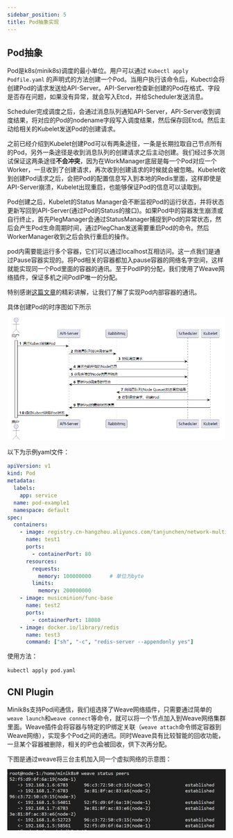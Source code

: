 ```yaml
---
sidebar_position: 5
title: Pod抽象实现
---
```


## Pod抽象

Pod是k8s(minik8s)调度的最小单位。用户可以通过 `Kubectl apply Podfile.yaml` 的声明式的方法创建一个Pod。当用户执行该命令后，Kubectl会将创建Pod的请求发送给API-Server。API-Server检查新创建的Pod在格式、字段是否存在问题，如果没有异常，就会写入Etcd，并给Scheduler发送消息。

Scheduler完成调度之后，会通过消息队列通知API-Server，API-Server收到调度结果，将对应的Pod的nodename字段写入调度结果，然后保存回Etcd。然后主动给相关的Kubelet发送Pod的创建请求。

之前已经介绍到Kubelet创建Pod可以有两条途径，一条是长期拉取自己节点所有的Pod，另外一条途径是收到消息队列的创建请求之后主动创建。我们经过多次测试保证这两条途径**不会冲突**，因为在WorkManager底层是每一个Pod对应一个Worker，一旦收到了创建请求，再次收到创建请求的时候就会被忽略。Kubelet收到创建Pod请求之后，会把Pod的配置信息写入到本地的Redis里面，这样即使是API-Server崩溃，Kubelet出现重启，也能够保证Pod的信息可以读取到。

Pod创建之后，Kubelet的Status Manager会不断监视Pod的运行状态，并将状态更新写回到API-Server(通过Pod的Status的接口)。如果Pod中的容器发⽣崩溃或⾃⾏终⽌，首先PlegManager会通过StatusManager捕捉到Pod的异常状态，然后会产生Pod生命周期时间，通过PlegChan发送需要重启Pod的命令。然后WorkerManager收到之后会执行重启的操作。

pod内需要能运⾏多个容器，它们可以通过localhost互相访问。这一点我们是通过Pause容器实现的。将Pod相关的容器都加入pause容器的网络名字空间，这样就能实现同一个Pod里面的容器的通讯。至于PodIP的分配，我们使用了Weave网络插件，保证多机之间PodIP唯一的分配。

特别感谢[这篇文章](https://k8s.iswbm.com/c02/p02_learn-kubernetes-pod-via-pause-container.html)的精彩讲解，让我们了解了实现Pod内部容器的通讯。

具体创建Pod的时序图如下所示

![242514737-6aaea87c-4887-44fc-b72b-4a7fe4038ae4](5-pod.assets/242514737-6aaea87c-4887-44fc-b72b-4a7fe4038ae4.png)

以下为示例yaml文件：

````yaml
apiVersion: v1
kind: Pod
metadata:
  labels:
    app: service
  name: pod-example1
  namespace: default
spec:
  containers:
    - image: registry.cn-hangzhou.aliyuncs.com/tanjunchen/network-multitool:v1
      name: test1
      ports:
        - containerPort: 80
      resources:
        requests:
          memory: 100000000      # 单位为byte
        limits:
          memory: 200000000
    - image: musicminion/func-base
      name: test2
      ports:
        - containerPort: 18080
    - image: docker.io/library/redis
      name: test3
      command: ["sh", "-c", "redis-server --appendonly yes"]
````

使用方法：

`kubectl apply pod.yaml`

## CNI Plugin

Minik8s⽀持Pod间通信，我们组选择了Weave网络插件，只需要通过简单的`weave launch`和`weave connect`等命令，就可以将一个节点加入到Weave网络集群里面。Weave插件会将容器与特定的IP绑定关联（`weave attach`命令绑定容器到Weave网络），实现多个Pod之间的通讯。同时Weave具有比较智能的回收功能，一旦某个容器被删除，相关的IP也会被回收，供下次再分配。

下图是通过weave将三台主机加入同一个虚拟网络的示意图：

![uTools_1685884301424](5-pod.assets/uTools_1685884301424.png)